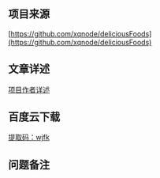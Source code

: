 ## 项目来源
[https://github.com/xqnode/deliciousFoods](https://github.com/xqnode/deliciousFoods)
## 文章详述
[项目作者详述](https://github.com/xqnode/deliciousFoods)
## 百度云下载
[提取码：wjfk](https://pan.baidu.com/s/1o1QSz5SFd3ddIDV11Iculg)
## 问题备注
